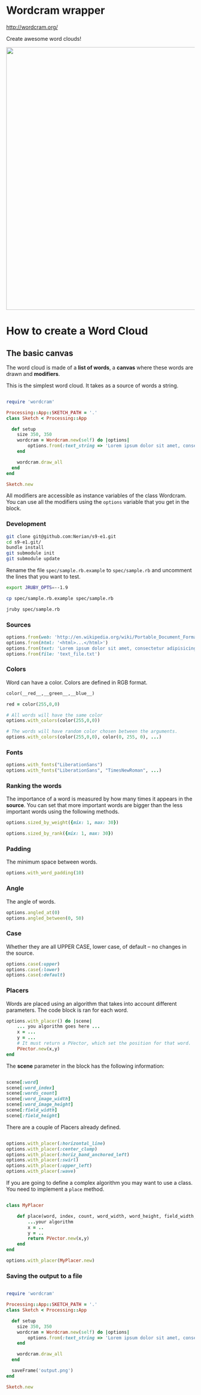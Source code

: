 # Wordcram wrapper

http://wordcram.org/

Create awesome word clouds!

<img width='700px' src='http://wordcram.files.wordpress.com/2011/03/wordcram-4th-copy.png'></img>

# How to create a Word Cloud


## The basic canvas

The word cloud is made of a __list of words__, a __canvas__ where these words are drawn and __modifiers__.

This is the simplest word cloud. It takes as a source of words a string.

``` ruby

require 'wordcram'

Processing::App::SKETCH_PATH = '.'
class Sketch < Processing::App

  def setup
    size 350, 350
    wordcram = Wordcram.new(self) do |options|
		options.from(:text_string => 'Lorem ipsum dolor sit amet, consectetur adipisicing elit')
    end

	wordcram.draw_all
  end
end

Sketch.new

```

All modifiers are accessible as instance variables of the class Wordcram. You can use all the modifiers using the `options` variable that you get in the block.

### Development

``` bash
git clone git@github.com:Nerian/s9-e1.git
cd s9-e1.git/
bundle install
git submodule init
git submodule update
```

Rename the file `spec/sample.rb.example` to `spec/sample.rb` and uncomment the lines that you want to test.

``` bash
export JRUBY_OPTS=--1.9

cp spec/sample.rb.example spec/sample.rb

jruby spec/sample.rb
```

### Sources

``` ruby
options.from(web: 'http://en.wikipedia.org/wiki/Portable_Document_Format')
options.from(html: '<html>...</html>')
options.from(text: 'Lorem ipsum dolor sit amet, consectetur adipisicing elit')
options.from(file: 'text_file.txt')
```

### Colors

Word can have a color. Colors are defined in RGB format.

``` ruby
color(__red__,__green__,__blue__)

red = color(255,0,0)

# All words will have the same color
options.with_colors(color(255,0,0))

# The words will have random color chosen between the arguments.
options.with_colors(color(255,0,0), color(0, 255, 0), ...)
```

### Fonts

``` ruby
options.with_fonts("LiberationSans")
options.with_fonts("LiberationSans", "TimesNewRoman", ...)
```

### Ranking the words

The importance of a word is measured by how many times it appears in the __source__. You can set that more important words are bigger than the less important words using the following methods.

``` ruby
options.sized_by_weight({mix: 1, max: 30})

options.sized_by_rank({mix: 1, max: 30})
```

### Padding

The minimum space between words.

``` ruby
options.with_word_padding(10)
```

### Angle

The angle of words.

``` ruby
options.angled_at(0)
options.angled_between(0, 50)
```

### Case

Whether they are all UPPER CASE, lower case, of default – no changes in the source.

``` ruby
options.case(:upper)
options.case(:lower)
options.case(:default)
```

### Placers

Words are placed using an algorithm that takes into account different parameters. The code block is ran for each word.

``` ruby
options.with_placer() do |scene|
	... you algorithm goes here ...
	x = ...
	y = ...
	# It must return a PVector, which set the position for that word.
	PVector.new(x,y)
end
```

The __scene__ parameter in the block has the following information:

``` ruby

scene[:word]
scene[:word_index]
scene[:words_count]
scene[:word_image_width]
scene[:word_image_height]
scene[:field_width]
scene[:field_height]

```

There are a couple of Placers already defined.

``` ruby

options.with_placer(:horizontal_line)
options.with_placer(:center_clump)
options.with_placer(:horiz_band_anchored_left)
options.with_placer(:swirl)
options.with_placer(:upper_left)
options.with_placer(:wave)

```

If you are going to define a complex algorithm you may want to use a class. You need to implement a `place` method.

``` ruby

class MyPlacer

	def place(word, index, count, word_width, word_height, field_width, field_height)
		...your algorithm
		x = ..
		y = ..
		return PVector.new(x,y)
	end
end

options.with_placer(MyPlacer.new)

```

### Saving the output to a file


``` ruby

require 'wordcram'

Processing::App::SKETCH_PATH = '.'
class Sketch < Processing::App

  def setup
    size 350, 350
    wordcram = Wordcram.new(self) do |options|
		options.from(:text_string => 'Lorem ipsum dolor sit amet, consectetur adipisicing elit')
    end

	wordcram.draw_all
  end

  saveFrame('output.png')
end

Sketch.new

```